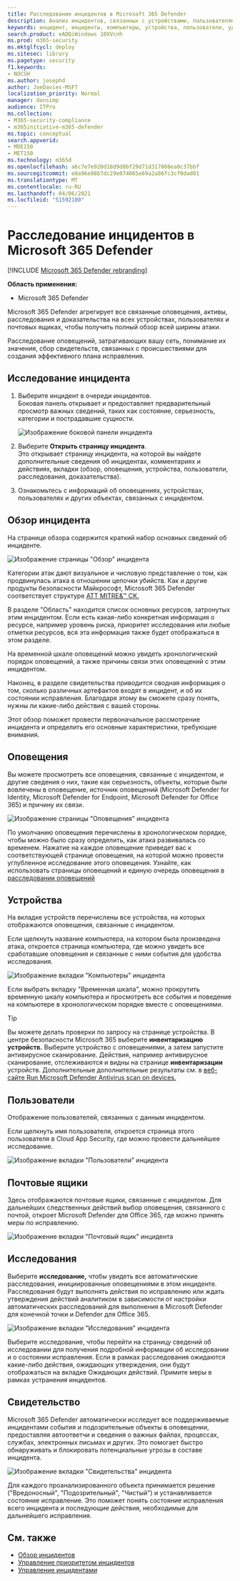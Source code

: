 ```yaml
---
title: Расследование инцидентов в Microsoft 365 Defender
description: Анализ инцидентов, связанных с устройствами, пользователями и почтовыми ящиками.
keywords: инцидент, инциденты, компьютеры, устройства, пользователи, удостоверения, почта, электронная почта, почтовый ящик, исследование, график, свидетельство
search.product: eADQiWindows 10XVcnh
ms.prod: m365-security
ms.mktglfcycl: deploy
ms.sitesec: library
ms.pagetype: security
f1.keywords:
- NOCSH
ms.author: josephd
author: JoeDavies-MSFT
localization_priority: Normal
manager: dansimp
audience: ITPro
ms.collection:
- M365-security-compliance
- m365initiative-m365-defender
ms.topic: conceptual
search.appverid:
- MOE150
- MET150
ms.technology: m365d
ms.openlocfilehash: a6c7e7e920d18d9d8bf29d71d317008ea0c37bbf
ms.sourcegitcommit: e0a96e08b7dc29e074065e69a2a86fc3cf0dad01
ms.translationtype: MT
ms.contentlocale: ru-RU
ms.lasthandoff: 04/06/2021
ms.locfileid: "51592100"
---
```

# <a name="investigate-incidents-in-microsoft-365-defender"></a>Расследование инцидентов в Microsoft 365 Defender

[!INCLUDE [Microsoft 365 Defender rebranding](../includes/microsoft-defender.md)]


**Область применения:**

- Microsoft 365 Defender

Microsoft 365 Defender агрегирует все связанные оповещения, активы, расследования и доказательства на всех устройствах, пользователях и почтовых ящиках, чтобы получить полный обзор всей ширины атаки.

Расследование оповещений, затрагивающих вашу сеть, понимание их значения, сбор свидетельств, связанных с происшествиями для создания эффективного плана исправления.

## <a name="investigate-an-incident"></a>Исследование инцидента

1. Выберите инцидент в очереди инцидентов. <BR> Боковая панель открывает и предоставляет предварительный просмотр важных сведений, таких как состояние, серьезность, категории и пострадавшие сущности.

    ![Изображение боковой панели инцидента](../../media/incident-side-panel.png)

2. Выберите **Открыть страницу инцидента**. <BR> Это открывает страницу инцидента, на которой вы найдете дополнительные сведения об инцидентах, комментариях и действиях, вкладки (обзор, оповещения, устройства, пользователи, расследования, доказательства).

3. Ознакомьтесь с информаций об оповещениях, устройствах, пользователях и других объектах, связанных с инцидентом.

## <a name="incident-overview"></a>Обзор инцидента

На странице обзора содержится краткий набор основных сведений об инциденте.

![Изображение страницы "Обзор" инцидента](../../media/incidents-overview.png)

Категории атак дают визуальное и числовую представление о том, как продвинулась атака в отношении цепочки убийств. Как и другие продукты безопасности Майкрософт, Microsoft 365 Defender соответствует структуре [ATT MITRE&&trade; CK.](https://attack.mitre.org/)

В разделе "Область" находится список основных ресурсов, затронутых этим инцидентом. Если есть какая-либо конкретная информация о ресурсе, например уровень риска, приоритет исследования или любые отметки ресурсов, вся эта информация также будет отображаться в этом разделе.

На временной шкале оповещений можно увидеть хронологический порядок оповещений, а также причины связи этих оповещений с этим инцидентом.

Наконец, в разделе свидетельства приводится сводная информация о том, сколько различных артефактов входят в инцидент, и об их состоянии исправления. Благодаря этому вы сможете сразу понять, нужны ли какие-либо действия с вашей стороны.

Этот обзор поможет провести первоначальное рассмотрение инцидента и определить его основные характеристики, требующие внимания.

## <a name="alerts"></a>Оповещения

Вы можете просмотреть все оповещения, связанные с инцидентом, и другие сведения о них, такие как серьезность, объекты, которые были вовлечены в оповещение, источник оповещений (Microsoft Defender for Identity, Microsoft Defender for Endpoint, Microsoft Defender for Office 365) и причину их связи.

![Изображение страницы "Оповещения" инцидента](../../media/incident-alerts.png)

По умолчанию оповещения перечислены в хронологическом порядке, чтобы можно было сразу определить, как атака развивалась со временем. Нажатие на каждое оповещение приведет вас к соответствующей странице оповещения, на которой можно провести углубленное исследование этого оповещения. Узнайте, как использовать страницы оповещений и единую очередь оповещения в [расследовании оповещений](investigate-alerts.md)

## <a name="devices"></a>Устройства

На вкладке устройств перечислены все устройства, на которых отображаются оповещения, связанные с инцидентом.

Если щелкнуть название компьютера, на котором была произведена атака, откроется страница компьютера, где можно увидеть все сработавшие оповещения и связанные с ними события для удобства исследования.

![Изображение вкладки "Компьютеры" инцидента](../../media/incident-machines.png)

Если выбрать вкладку "Временная шкала", можно прокрутить временную шкалу компьютера и просмотреть все события и поведение на компьютере в хронологическом порядке вместе с оповещениями.

> [!TIP]
> Вы можете делать проверки по запросу на странице устройства. В центре безопасности Microsoft 365 выберите **инвентаризацию устройств.** Выберите устройство с оповещениями, а затем запустите антивирусное сканирование. Действия, например антивирусное сканирование, отслеживаются и видны на странице **инвентаризации** устройств. Дополнительные дополнительные результаты см. в [веб-сайте Run Microsoft Defender Antivirus scan on devices.](/microsoft-365/security/defender-endpoint/respond-machine-alerts#run-microsoft-defender-antivirus-scan-on-devices)


## <a name="users"></a>Пользователи

Отображение пользователей, связанных с данным инцидентом.

Если щелкнуть имя пользователя, откроется страница этого пользователя в Cloud App Security, где можно провести дальнейшее исследование.

![Изображение вкладки "Пользователи" инцидента](../../media/incident-users.png)

## <a name="mailboxes"></a>Почтовые ящики

Здесь отображаются почтовые ящики, связанные с инцидентом. Для дальнейших следственных действий выбор оповещения, связанного с почтой, откроет Microsoft Defender для Office 365, где можно принять меры по исправлению.

![Изображение вкладки "Почтовый ящик" инцидента](../../media/incident-mailboxes.png)

## <a name="investigations"></a>Исследования

Выберите **исследование,** чтобы увидеть все автоматические расследования, инициированные оповещениями в этом инциденте. Расследования будут выполнять действия по исправлению или ждать утверждения действий аналитиком в зависимости от настройки автоматических расследований для выполнения в Microsoft Defender для конечной точки и Defender для Office 365.

![Изображение вкладки "Исследования" инцидента](../../media/incident-investigations.png)

Выберите исследование, чтобы перейти на страницу сведений об исследовании для получения подробной информации об исследовании и о состоянии исправления. Если в рамках расследования ожидаются какие-либо действия, ожидающих утверждения, они будут отображаться на вкладке Ожидающих действий. Примите меры в рамках устранения инцидентов.

## <a name="evidence"></a>Свидетельство

Microsoft 365 Defender автоматически исследует все поддерживаемые инцидентами события и подозрительные объекты в оповещении, предоставляя автоответчи и сведения о важных файлах, процессах, службах, электронных письмах и других. Это помогает быстро обнаруживать и блокировать потенциальные угрозы в составе инцидента.

![Изображение вкладки "Свидетельства" инцидента](../../media/incident-evidence.png)

Для каждого проанализированного объекта принимается решение ("Вредоносный", "Подозрительный", "Чистый") и устанавливается состояние исправление. Это поможет понять состояние исправления всего инцидента и последующие действия, необходимые для дальнейшего исправления.

## <a name="related-topics"></a>См. также

- [Обзор инцидентов](incidents-overview.md)
- [Управление приоритетом инцидентов](incident-queue.md)
- [Управление инцидентами](manage-incidents.md)

